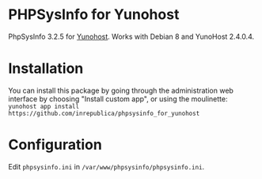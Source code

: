 # PHPSysInfo for Yunohost

PhpSysInfo 3.2.5 for [Yunohost](http://yunohost.org/). Works with Debian 8 and YunoHost 2.4.0.4.

# Installation
You can install this package by going through the administration web interface by choosing "Install custom app", or using the moulinette:
`yunohost app install https://github.com/inrepublica/phpsysinfo_for_yunohost`

# Configuration
Edit `phpsysinfo.ini` in `/var/www/phpsysinfo/phpsysinfo.ini`.

